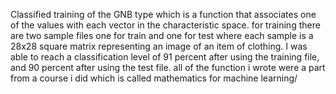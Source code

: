 Classified training of the GNB type
which is a function that associates one of the values ​​with each vector in the characteristic space.
for training there are two sample files one for train and one for test where each sample is a 28x28 square matrix representing an image of an item of clothing.
I was able to reach a classification level of 91 percent after using the training file, and 90 percent after using the test file.
all of the function i wrote were a part from a course i did which is called mathematics for machine learning/
